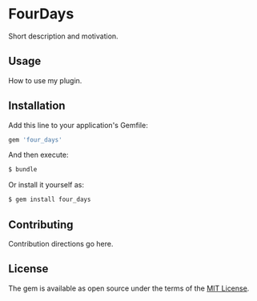 # FourDays
Short description and motivation.

## Usage
How to use my plugin.

## Installation
Add this line to your application's Gemfile:

```ruby
gem 'four_days'
```

And then execute:
```bash
$ bundle
```

Or install it yourself as:
```bash
$ gem install four_days
```

## Contributing
Contribution directions go here.

## License
The gem is available as open source under the terms of the [MIT License](http://opensource.org/licenses/MIT).
